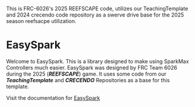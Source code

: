 This is FRC-6026's 2025 REEFSCAPE code, 
utilizes our TeachingTemplate and 2024 
crecendo code repository as a swerve drive 
base for the 2025 season reefsacpe utilization.



# EasySpark

Welcome to EasySpark. This is a library designed to make using SparkMax Controllers
much easier. EasySpark was designed by FRC Team 6026 during the 2025 (***REEFSCAPE***) game.
It uses some code from our ***TeachingTemplate*** and ***CRECENDO*** Repositories as a base for
this template.

Visit the documentation for [EasySpark](https://frc-6026.gitbook.io/easyspark)
